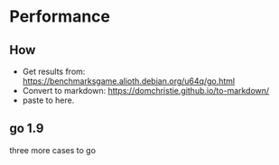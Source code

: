 # Performance
## How
* Get results from: https://benchmarksgame.alioth.debian.org/u64q/go.html
* Convert to markdown: https://domchristie.github.io/to-markdown/
* paste to here. 

## go 1.9
three more cases to go
